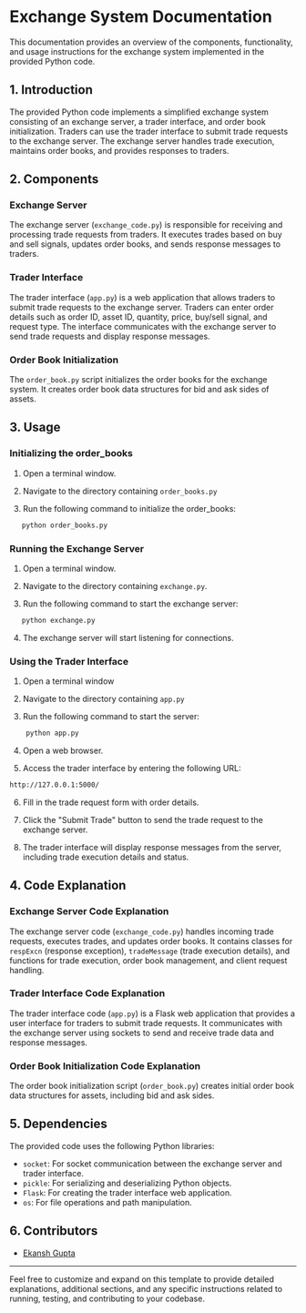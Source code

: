 # Exchange System Documentation

This documentation provides an overview of the components, functionality, and usage instructions for the exchange system implemented in the provided Python code.

## 1. Introduction

The provided Python code implements a simplified exchange system consisting of an exchange server, a trader interface, and order book initialization. Traders can use the trader interface to submit trade requests to the exchange server. The exchange server handles trade execution, maintains order books, and provides responses to traders.

## 2. Components

### Exchange Server

The exchange server (`exchange_code.py`) is responsible for receiving and processing trade requests from traders. It executes trades based on buy and sell signals, updates order books, and sends response messages to traders.

### Trader Interface

The trader interface (`app.py`) is a web application that allows traders to submit trade requests to the exchange server. Traders can enter order details such as order ID, asset ID, quantity, price, buy/sell signal, and request type. The interface communicates with the exchange server to send trade requests and display response messages.

### Order Book Initialization

The `order_book.py` script initializes the order books for the exchange system. It creates order book data structures for bid and ask sides of assets.

## 3. Usage

### Initializing the order_books
1. Open a terminal window.

2. Navigate to the directory containing `order_books.py`

3. Run the following command to initialize the order_books:
```bash
   python order_books.py
```

### Running the Exchange Server

1. Open a terminal window.

2. Navigate to the directory containing `exchange.py`.

3. Run the following command to start the exchange server:
```bash
   python exchange.py
```
4. The exchange server will start listening for connections.

### Using the Trader Interface
1. Open a terminal window

2. Navigate to the directory containing `app.py`

3. Run the following command to start the server:
```bash
    python app.py
```
4. Open a web browser.

5. Access the trader interface by entering the following URL:
```bash
http://127.0.0.1:5000/
```

6. Fill in the trade request form with order details.

7. Click the "Submit Trade" button to send the trade request to the exchange server.

8. The trader interface will display response messages from the server, including trade execution details and status.

## 4. Code Explanation

### Exchange Server Code Explanation

The exchange server code (`exchange_code.py`) handles incoming trade requests, executes trades, and updates order books. It contains classes for `respExcn` (response exception), `tradeMessage` (trade execution details), and functions for trade execution, order book management, and client request handling.

### Trader Interface Code Explanation

The trader interface code (`app.py`) is a Flask web application that provides a user interface for traders to submit trade requests. It communicates with the exchange server using sockets to send and receive trade data and response messages.

### Order Book Initialization Code Explanation

The order book initialization script (`order_book.py`) creates initial order book data structures for assets, including bid and ask sides.

## 5. Dependencies

The provided code uses the following Python libraries:

- `socket`: For socket communication between the exchange server and trader interface.
- `pickle`: For serializing and deserializing Python objects.
- `Flask`: For creating the trader interface web application.
- `os`: For file operations and path manipulation.

## 6. Contributors

- [Ekansh Gupta](https://github.com/gupta-ekansh)


---

Feel free to customize and expand on this template to provide detailed explanations, additional sections, and any specific instructions related to running, testing, and contributing to your codebase.
